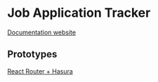 # Job Application Tracker

[Documentation website](https://scryptids.github.io/jobsapp/)

## Prototypes

[React Router + Hasura](./prototypes/react-router-hasura/)
